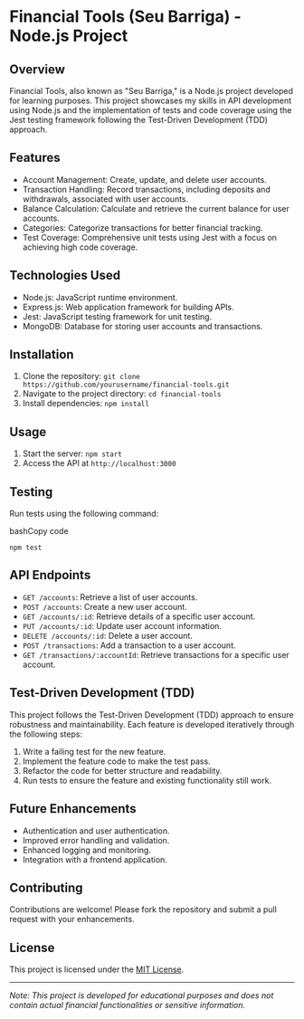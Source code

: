 Financial Tools (Seu Barriga) - Node.js Project
===============================================

Overview
--------

Financial Tools, also known as "Seu Barriga," is a Node.js project developed for learning purposes. This project showcases my skills in API development using Node.js and the implementation of tests and code coverage using the Jest testing framework following the Test-Driven Development (TDD) approach.

Features
--------

-   Account Management: Create, update, and delete user accounts.
-   Transaction Handling: Record transactions, including deposits and withdrawals, associated with user accounts.
-   Balance Calculation: Calculate and retrieve the current balance for user accounts.
-   Categories: Categorize transactions for better financial tracking.
-   Test Coverage: Comprehensive unit tests using Jest with a focus on achieving high code coverage.

Technologies Used
-----------------

-   Node.js: JavaScript runtime environment.
-   Express.js: Web application framework for building APIs.
-   Jest: JavaScript testing framework for unit testing.
-   MongoDB: Database for storing user accounts and transactions.

Installation
------------

1.  Clone the repository: `git clone https://github.com/yourusername/financial-tools.git`
2.  Navigate to the project directory: `cd financial-tools`
3.  Install dependencies: `npm install`

Usage
-----

1.  Start the server: `npm start`
2.  Access the API at `http://localhost:3000`

Testing
-------

Run tests using the following command:

bashCopy code

`npm test`

API Endpoints
-------------

-   `GET /accounts`: Retrieve a list of user accounts.
-   `POST /accounts`: Create a new user account.
-   `GET /accounts/:id`: Retrieve details of a specific user account.
-   `PUT /accounts/:id`: Update user account information.
-   `DELETE /accounts/:id`: Delete a user account.
-   `POST /transactions`: Add a transaction to a user account.
-   `GET /transactions/:accountId`: Retrieve transactions for a specific user account.

Test-Driven Development (TDD)
-----------------------------

This project follows the Test-Driven Development (TDD) approach to ensure robustness and maintainability. Each feature is developed iteratively through the following steps:

1.  Write a failing test for the new feature.
2.  Implement the feature code to make the test pass.
3.  Refactor the code for better structure and readability.
4.  Run tests to ensure the feature and existing functionality still work.

Future Enhancements
-------------------

-   Authentication and user authentication.
-   Improved error handling and validation.
-   Enhanced logging and monitoring.
-   Integration with a frontend application.

Contributing
------------

Contributions are welcome! Please fork the repository and submit a pull request with your enhancements.

License
-------

This project is licensed under the [MIT License](https://chat.openai.com/LICENSE).

* * * * *

*Note: This project is developed for educational purposes and does not contain actual financial functionalities or sensitive information.*
